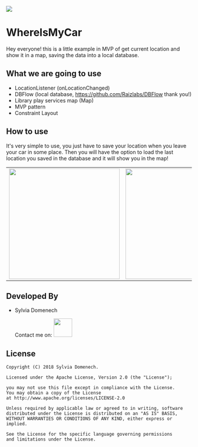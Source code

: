 <a href="https://travis-ci.org/Vampiire123/WhereIsMyCar"><img src="https://travis-ci.org/Vampiire123/WhereIsMyCar.svg?branch=master"></a>

# WhereIsMyCar
Hey everyone! this is a little example in MVP of get current location and show it in a map, saving the data into a local database.

## What we are going to use
- LocationListener (onLocationChanged)
- DBFlow (local database, https://github.com/Raizlabs/DBFlow thank you!)
- Library play services map (Map)
- MVP pattern
- Constraint Layout

## How to use  
It's very simple to use, you just have to save your location when you leave your car in some place. Then you will have the option to load the last location you saved in the database and it will show you in the map!

<table>
	<tr>
		<td>
			<img src="https://i.imgur.com/s5JF52T.jpg" width="300px">
		</td>
		<td>
			<img src="https://i.imgur.com/Z8e9dLW.jpg" width="300px">
		</td>
	</tr>
</table>

## Developed By
- Sylvia Domenech

	Contact me on:
	<a href="mailto:s4domenech@gmail.com">
		<img src="https://camo.githubusercontent.com/95f5d73decc4a13cdd1ff301cfda3ebb850fe7ef/687474703a2f2f706e67696d672e636f6d2f75706c6f6164732f676d61696c5f6c6f676f2f676d61696c5f6c6f676f5f504e4731302e706e67" height="50px" width="50px" data-canonical-src="http://pngimg.com/uploads/gmail_logo/gmail_logo_PNG10.png" style="max-width:100%;">
	</a>

## License

	Copyright (C) 2018 Sylvia Domenech. 
	
	Licensed under the Apache License, Version 2.0 (the "License");
	
	you may not use this file except in compliance with the License.
	You may obtain a copy of the License 
	at http://www.apache.org/licenses/LICENSE-2.0
	
	Unless required by applicable law or agreed to in writing, software
	distributed under the License is distributed on an "AS IS" BASIS, 
	WITHOUT WARRANTIES OR CONDITIONS OF ANY KIND, either express or
	implied.
	
	See the License for the specific language governing permissions 
	and limitations under the License.
